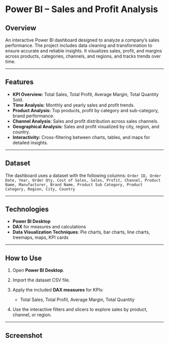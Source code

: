 # Power BI – Sales and Profit Analysis

## Overview

An interactive Power BI dashboard designed to analyze a company’s sales performance.
The project includes data cleaning and transformation to ensure accurate and reliable insights. It visualizes sales, profit, and margins across products, categories, channels, and regions, and tracks trends over time.

---

## Features

* **KPI Overview:** Total Sales, Total Profit, Average Margin, Total Quantity Sold.
* **Time Analysis:** Monthly and yearly sales and profit trends.
* **Product Analysis:** Top products, profit by category and sub-category, brand performance.
* **Channel Analysis:** Sales and profit distribution across sales channels.
* **Geographical Analysis:** Sales and profit visualized by city, region, and country.
* **Interactivity:** Cross-filtering between charts, tables, and maps for detailed insights.

---

## Dataset

The dashboard uses a dataset with the following columns:
`Order ID, Order Date, Year, Order Qty, Cost of Sales, Sales, Profit, Channel, Product Name, Manufacturer, Brand Name, Product Sub Category, Product Category, Region, City, Country`

---

## Technologies

* **Power BI Desktop**
* **DAX** for measures and calculations
* **Data Visualization Techniques**: Pie charts, bar charts, line charts, treemaps, maps, KPI cards

---

## How to Use

1. Open **Power BI Desktop**.
2. Import the dataset CSV file.
3. Apply the included **DAX measures** for KPIs:

   * Total Sales, Total Profit, Average Margin, Total Quantity
4. Use the interactive filters and slicers to explore sales by product, channel, or region.

---

## Screenshot

